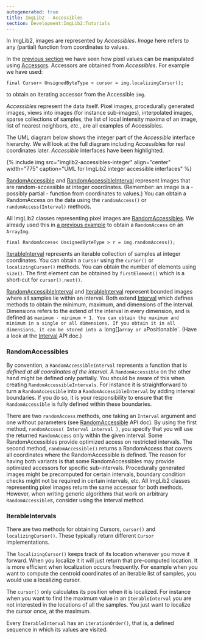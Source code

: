 ```yaml
---
autogenerated: true
title: ImgLib2 - Accessibles
section: Development:ImgLib2:Tutorials
---
```



 In ImgLib2, images are represented by *Accessibles*. *Image* here refers to any (partial) function from coordinates to values.

In the [ previous section](/libs/imglib2/accessors) we have seen how pixel values can be manipulated using [ Accessors](/libs/imglib2/accessors). Accessors are obtained from *Accessibles*. For example we have used:
```
final Cursor< UnsignedByteType > cursor = img.localizingCursor();
```
to obtain an iterating accessor from the Accessible `img`.

*Accessibles* represent the data itself. Pixel images, procedurally generated images, views into images (for instance sub-images), interpolated images, sparse collections of samples, the list of local intensity maxima of an image, list of nearest neighbors, *etc.*, are all examples of Accessibles.

The UML diagram below shows the integer part of the *Accessible* interface hierarchy. We will look at the full diagram including Accessibles for real coordinates later. *Accessible* interfaces have been highlighted.

{% include img src="imglib2-accessibles-integer" align="center" width="775" caption="UML for ImgLib2 integer accessible interfaces" %}

[RandomAccessible](http://jenkins.imagej.net/job/ImgLib-daily/javadoc/index.html?net/imglib2/RandomAccessible.html) and [RandomAccessibleInterval](http://jenkins.imagej.net/job/ImgLib-daily/javadoc/index.html?net/imglib2/RandomAccessibleInterval.html) represent images that are random-accessible at integer coordinates. (Remember: an image is a - possibly partial - function from coordinates to values.) You can obtain a RandomAccess on the data using the `randomAccess()` or `randomAccess(Interval)` methods.

All ImgLib2 classes representing pixel images are [RandomAccessibles](http://jenkins.imagej.net/job/ImgLib-daily/javadoc/index.html?net/imglib2/RandomAccessible.html). We already used this in [ a previous example](/libs/imglib2/accessors#randomaccess) to obtain a `RandomAccess` on an `ArrayImg`.
```
final RandomAccess< UnsignedByteType > r = img.randomAccess();
```
[IterableInterval](http://jenkins.imagej.net/job/ImgLib-daily/javadoc/index.html?net/imglib2/IterableInterval.html) represents an iterable collection of samples at integer coordinates. You can obtain a `Cursor` using the `cursor()` or `localizingCursor()` methods. You can obtain the number of elements using `size()`. The first element can be obtained by `firstElement()` which is a short-cut for `cursor().next()`.

[RandomAccessibleInterval](http://jenkins.imagej.net/job/ImgLib-daily/javadoc/index.html?net/imglib2/RandomAccessibleInterval.html) and [IterableInterval](http://jenkins.imagej.net/job/ImgLib-daily/javadoc/index.html?net/imglib2/IterableInterval.html) represent bounded images where all samples lie within an interval. Both extend [Interval](http://jenkins.imagej.net/job/ImgLib-daily/javadoc/index.html?net/imglib2/Interval.html) which defines methods to obtain the minimum, maximum, and dimensions of the interval. Dimensions refers to the extend of the interval in every dimension, and is defined as `maximum - minimum + 1. You can obtain the maximum and minimum in a single or all dimensions. If you obtain it in all dimensions, it can be stored into a `long[]` array or a `Positionable`. (Have a look at the [Interval](http://jenkins.imagej.net/job/ImgLib-daily/javadoc/index.html?net/imglib2/Interval.html) API doc.)

### RandomAccessibles

By convention, a `RandomAccessibleInterval` represents a function that is *defined at all coordinates of the interval*. A `RandomAccessible` on the other hand might be defined only partially. You should be aware of this when creating `RandomAccessibleIntervals`. For instance it is straightforward to turn a `RandomAccessible` into a `RandomAccessibleInterval` by adding interval boundaries. If you do so, it is your responsibility to ensure that the `RandomAccessible` is fully defined within these boundaries.

There are two `randomAccess` methods, one taking an `Interval` argument and one without parameters (see [RandomAccessible](http://jenkins.imagej.net/job/ImgLib-daily/javadoc/index.html?net/imglib2/RandomAccessible.html) API doc). By using the first method, `randomAccess( Interval interval )`, you specify that you will use the returned `RandomAccess` only within the given interval. Some RandomAccessibles provide optimized access on restricted intervals. The second method, `randomAccessible()` returns a RandomAccess that covers all coordinates where the RandomAccessible is defined. The reason for having both variants is that some RandomAccessibles may provide optimized accessors for specific sub-intervals. Procedurally generated images might be precomputed for certain intervals, boundary condition checks might not be required in certain intervals, etc. All ImgLib2 classes representing pixel images return the same accessor for both methods. However, when writing generic algorithms that work on arbitrary `RandomAccessible`s, consider using the interval method.

### IterableIntervals

There are two methods for obtaining Cursors, `cursor()` and `localizingCursor()`. These typically return different `Cursor` implementations.

The `localizingCursor()` keeps track of its location whenever you move it forward. When you localize it it will just return that pre-computed location. It is more efficient when localization occurs frequently. For example when you want to compute the centroid coordinates of an iterable list of samples, you would use a localizing cursor.

The `cursor()` only calculates its position when it is localized. For instance when you want to find the maximum value in an `IterableInterval` you are not interested in the locations of all the samples. You just want to localize the cursor once, at the maximum.

Every `IterableInterval` has an `iterationOrder()`, that is, a defined sequence in which its values are visited.
